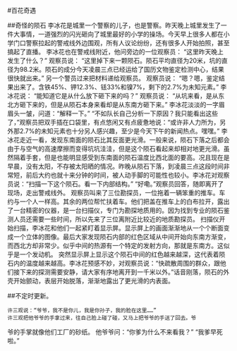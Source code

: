 #百花奇遇

##奇怪的陨石
李冰花是城里一个警察的儿子，也是警察。昨天晚上城里发生了一件大事情，一道强烈的闪光砸向了城里最好的小学的操场。今天早上很多人都在小学门口警察拉起的警戒线外边围观，所有人议论纷纷，还有很多人开始拍照，甚至搞起了直播。
李冰花也在警戒线附近，他问旁边的一位观察员：
“这里昨天晚上发生了什么？”
观察员说：
“这里掉下来一颗陨石。陨石平均直径为20米，坑的直径为98.2米。陨石的成分今天凌晨三点已经运给了国历文物鉴定检测中心，结果很快就出来。”
另一个警员过来把材料递给观察员。
观察员说：
“嗯？嗯，鉴定结果出来了。含铁45%、钾12.3%、铥33%和镍7%，剩下的2.7%为未知元素。”
李冰花说：
“能知道它是从什么放下砸下来的吗？”
观察员说：
“从坑来看，是从东北方砸下来的，但是从陨石本身来看却是从东南方砸下来。”
李冰花淡淡的一字眉眉头一皱，问道：“解释一下。”
“不如队长自己分析一下原因？我只能看出这些了，”观察员把双手插在口袋里，有点悠闲又有点疲惫地说：“或许非人力所为，另外那2.7%的未知元素也十分另人感兴趣，至少是今天下午的新闻热点。嘿嘿。”
李冰花走近一看，发现东南面的陨石比其反面更光滑。一般来说，陨石下落之后都会由于与空气的高速摩擦而变得坑坑洼洼，但是这个陨石看起来却相对地更光滑。虽然隔着手套，但是也能明显感受到东南面的陨石温度比西北面的要高。况且现在是早晨，没有太阳，不存被太阳晒的情况。昨晚从陨石下落，到凌晨三点这段时间非常短，前后大约也就十来分钟的时间，被人动手脚的可能性也较小。李冰花对观察员说：“扫描一下这个陨石。看一下内部结构。”
“好嘞。”观察员回答，随即离开了现场，走出警戒线外。
观察员叫来了三位勘探员，一位拖着一辆笨重的推车。车约与一个人一样高。其余的两位帮忙扶着车。他们把盖在推车上的白布拉开，露出了一台精密的仪器，是一台扫描仪，专门为勘探地质用的。因为找到专业的陨石鉴测人员还需要一些时间，所以先来了三位离附近比较近的地质勘探员。
扫描仪开始扫描，李冰花和他们一起紧盯着显示屏。显示屏上的画面渐渐地从一个个断面变成一个立体的图像。最后大家发现陨石内部的红色区域从中间开始向东南方渐变，而西北方却非常少。似乎中间的热源有一个特定的发射方向，那就是东南方。这似乎是一个发动机。
突然显示屏上显示这个陨石中间的红色越来越深，这代表着陨石内的温度越来越高。李冰花预感不妙，对观察员说：“快疏散周围的群众，跟他们接下来的探测需要安静，请大家有序地离开到一千米以外。”话音刚落，陨石的外壳开始颤动，表层开始脱落，渐渐地露出了更光滑的内表面。

##不定时更新。

    许三观说：“爷爷，我不是你儿，我是你孙子，我的脸在这里……”
    许三观把他爷爷的手拿过来，往自己脸上碰了碰，又马上把爷爷的手送了回去。爷
爷的手掌就像他们工厂的砂纸。
    他爷爷问：“你爹为什么不来看我？”
    “我爹早死啦。”
